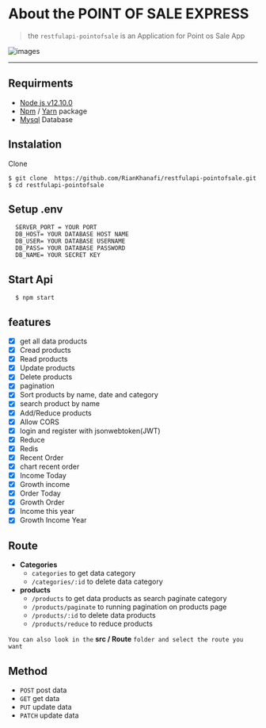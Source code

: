 
# About the POINT OF SALE EXPRESS
> the `restfulapi-pointofsale` is an Application for Point os Sale App 

![images](https://user-images.githubusercontent.com/51011550/67618688-ccc8df80-f81c-11e9-8fc5-c819768fb17d.png)
_______________________________________________________________________________________________________________

## Requirments
  - [Node js v12.10.0](https://nodejs.org/en/download/)
  - [Npm](https://www.npmjs.com/get-npm) / [Yarn](https://yarnpkg.com/lang/en/docs/install/#windows-stable) package
  - [Mysql](https://www.apachefriends.org/download.html) Database

## Instalation
  Clone
  ```
  $ git clone  https://github.com/RianKhanafi/restfulapi-pointofsale.git
  $ cd restfulapi-pointofsale
  ```
## Setup .env
```
  SERVER_PORT = YOUR PORT
  DB_HOST= YOUR DATABASE HOST NAME
  DB_USER= YOUR DATABASE USERNAME
  DB_PASS= YOUR DATABASE PASSWORD
  DB_NAME= YOUR SECRET KEY
```
## Start Api
```
  $ npm start
```

## features
- [X] get all data products
- [x] Cread products
- [x] Read products
- [x] Update products
- [x] Delete products
- [x] pagination
- [x] Sort products by name, date and category
- [x] search product by name
- [x] Add/Reduce products
- [x] Allow CORS
- [x] login and register with jsonwebtoken(JWT)
- [x] Reduce
- [x] Redis
- [x] Recent Order
- [x] chart recent order
- [x] Income Today
- [x] Growth income
- [x] Order Today
- [x] Growth Order
- [x] Income this year
- [x] Growth Income Year

## Route
- **Categories** 
  - `categories` to get data category 
  - `/categories/:id`  to delete data category 
- **products** 
  - `/products`  to get data products as search paginate category 
  - `/products/paginate` to running pagination on products page
  - `/products/:id` to delete data products
  - `/products/reduce` to reduce products
  
``You can also look in the`` **src / Route** ``folder and select the route you want``
  
## Method
 - `POST` post data
 - `GET` get data
 - `PUT` update data
 - `PATCH` update data

  
